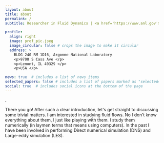 ```yaml
---
layout: about
title: about
permalink: /
subtitle: Researcher in Fluid Dynamics | <a href='https://www.anl.gov'>Argonne National Laboratory</a>

profile:
  align: right
  image: prof_pic.jpeg
  image_circular: false # crops the image to make it circular
  address: >
    BLDG 240 RM 1D16, Argonne National Laboratory
    <p>9700 S Cass Ave </p>
    <p>Lemont, IL 40329 </p>
    <p>USA </p>

news: true  # includes a list of news items
selected_papers: false # includes a list of papers marked as "selected={true}"
social: true  # includes social icons at the bottom of the page
---
```


.

There you go! After such a clear introduction, let's get straight to discussing some trivial matters. I am interested in studying fluid flows. No I don't know everything about them, I just like playing with them. I study them numerically (in laymen terms that means using computers). In the past I have been involved in performing Direct numerical simulation (DNS) and Large-eddy simulation (LES).

<!-- Write your biography here. Tell the world about yourself. Link to your favorite [subreddit](http://reddit.com). You can put a picture in, too. The code is already in, just name your picture `prof_pic.jpg` and put it in the `img/` folder.

Put your address / P.O. box / other info right below your picture. You can also disable any these elements by editing `profile` property of the YAML header of your `_pages/about.md`. Edit `_bibliography/papers.bib` and Jekyll will render your [publications page](/al-folio/publications/) automatically.

Link to your social media connections, too. This theme is set up to use [Font Awesome icons](http://fortawesome.github.io/Font-Awesome/) and [Academicons](https://jpswalsh.github.io/academicons/), like the ones below. Add your Facebook, Twitter, LinkedIn, Google Scholar, or just disable all of them. -->
